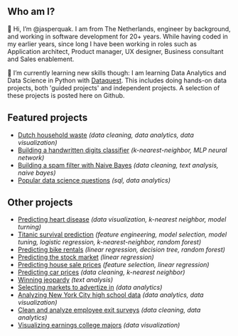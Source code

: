 ## Who am I?

👋 Hi, I’m @jasperquak. I am from The Netherlands, engineer by background, and working in software development for 20+ years. While having coded in my earlier years, since long I have been working in roles such as Application architect, Product manager, UX designer, Business consultant and Sales enablement.

🌱 I’m currently learning new skills though: I am learning Data Analytics and Data Science in Python with [Dataquest](https://www.dataquest.io/). This includes doing hands-on data projects, both 'guided projects' and independent projects. A selection of these projects is posted here on Github.


## Featured projects

* [Dutch household waste](https://github.com/jasperquak/dutch_household_waste) *(data cleaning, data analytics, data visualization)*
* [Building a handwritten digits classifier](https://github.com/jasperquak/building_handwritten_digits_classifier) *(k-nearest-neighbor, MLP neural network)*
* [Building a spam filter with Naive Bayes](https://github.com/jasperquak/building_spam_filter_naive_bayes) *(data cleaning, text analysis, naive bayes)*
* [Popular data science questions](https://github.com/jasperquak/popular_data_science_questions) *(sql, data analytics)*
 

## Other projects

* [Predicting heart disease](https://github.com/jasperquak/predicting_heart_disease) *(data visualization, k-nearest neighbor, model turning)*
* [Titanic survival prediction](https://github.com/jasperquak/titanic_survival_prediction) *(feature engineering, model selection, model tuning, logistic regression, k-nearest-neighbor, random forest)*
* [Predicting bike rentals](https://github.com/jasperquak/predicting_bike_rentals) *(linear regression, decision tree, random forest)*
* [Predicting the stock market](https://github.com/jasperquak/predicting_stock_market) *(linear regression)*
* [Predicting house sale prices](https://github.com/jasperquak/predicting_house_sale_prices) *(feature selection, linear regression)*
* [Predicting car prices](https://github.com/jasperquak/predicting_car_prices) *(data cleaning, k-nearest neighbor)*
* [Winning jeopardy](https://github.com/jasperquak/winning_jeopardy) *(text analysis)*
* [Selecting markets to advertize in](https://github.com/jasperquak/selecting_markets_to_advertize_in) *(data analytics)*
* [Analyzing New York City high school data](https://github.com/jasperquak/analyzing_nyc_highschool_data) *(data analytics, data visualization)*
* [Clean and analyze employee exit surveys](https://github.com/jasperquak/clean_analyze_employee_exit_surveys) *(data cleaning, data analytics)*
* [Visualizing earnings college majors](https://github.com/jasperquak/visualizing_earnings_college_majors) *(data visualization)*

<!---
- 👀 I’m interested in ... 
- 💞️ I’m looking to collaborate on ... 
- 📫 How to reach me ... 
--->



<!---
jasperquak/jasperquak is a ✨ special ✨ repository because its `README.md` (this file) appears on your GitHub profile.
You can click the Preview link to take a look at your changes.
--->
